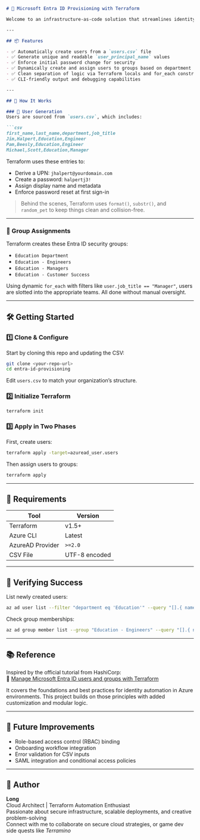 
```markdown
# 🚀 Microsoft Entra ID Provisioning with Terraform

Welcome to an infrastructure-as-code solution that streamlines identity management in Microsoft Entra ID using Terraform. This project dynamically provisions users and securely assigns them to role-based groups by parsing a simple CSV file. It’s designed for scalability, automation, and elegance.

---

## 📦 Features

- ✅ Automatically create users from a `users.csv` file
- ✅ Generate unique and readable `user_principal_name` values
- ✅ Enforce initial password change for security
- ✅ Dynamically create and assign users to groups based on department and job title
- ✅ Clean separation of logic via Terraform locals and for_each constructs
- ✅ CLI-friendly output and debugging capabilities

---

## 🧠 How It Works

### 👥 User Generation
Users are sourced from `users.csv`, which includes:

```csv
first_name,last_name,department,job_title
Jim,Halpert,Education,Engineer
Pam,Beesly,Education,Engineer
Michael,Scott,Education,Manager
```

Terraform uses these entries to:
- Derive a UPN: `jhalpert@yourdomain.com`
- Create a password: `halpertj3!`
- Assign display name and metadata
- Enforce password reset at first sign-in

> Behind the scenes, Terraform uses `format()`, `substr()`, and `random_pet` to keep things clean and collision-free.

---

### 👯 Group Assignments

Terraform creates these Entra ID security groups:
- `Education Department`
- `Education - Engineers`
- `Education - Managers`
- `Education - Customer Success`

Using dynamic `for_each` with filters like `user.job_title == "Manager"`, users are slotted into the appropriate teams. All done without manual oversight.

---

## 🛠️ Getting Started

### 1️⃣ Clone & Configure
Start by cloning this repo and updating the CSV:
```bash
git clone <your-repo-url>
cd entra-id-provisioning
```

Edit `users.csv` to match your organization’s structure.

### 2️⃣ Initialize Terraform
```bash
terraform init
```

### 3️⃣ Apply in Two Phases
First, create users:
```bash
terraform apply -target=azuread_user.users
```

Then assign users to groups:
```bash
terraform apply
```

---

## 🧰 Requirements

| Tool           | Version       |
|----------------|---------------|
| Terraform      | v1.5+         |
| Azure CLI      | Latest        |
| AzureAD Provider | `>=2.0`    |
| CSV File       | UTF-8 encoded |

---

## 🧪 Verifying Success

List newly created users:
```bash
az ad user list --filter "department eq 'Education'" --query "[].{ name: displayName }" --output tsv
```

Check group memberships:
```bash
az ad group member list --group "Education - Engineers" --query "[].{ name: displayName }" --output tsv
```

---

## 📚 Reference

Inspired by the official tutorial from HashiCorp:  
🔗 [Manage Microsoft Entra ID users and groups with Terraform](https://developer.hashicorp.com/terraform/tutorials/it-saas/entra-id)

It covers the foundations and best practices for identity automation in Azure environments. This project builds on those principles with added customization and modular logic.

---

## 🔮 Future Improvements

- Role-based access control (RBAC) binding
- Onboarding workflow integration
- Error validation for CSV inputs
- SAML integration and conditional access policies

---

## 👤 Author

**Long**  
Cloud Architect | Terraform Automation Enthusiast  
Passionate about secure infrastructure, scalable deployments, and creative problem-solving  
Connect with me to collaborate on secure cloud strategies, or game dev side quests like *Terramino*


